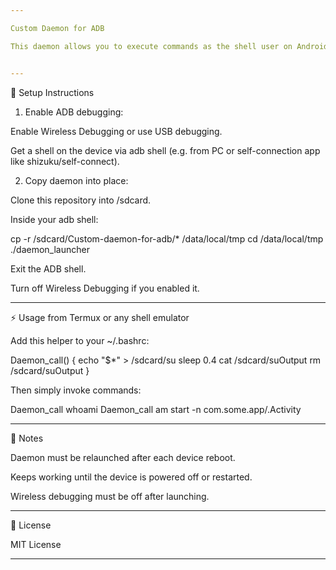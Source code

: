 ```yaml
---

Custom Daemon for ADB

This daemon allows you to execute commands as the shell user on Android directly from Termux or any other local shell emulator.


---
```


🧭 Setup Instructions

1. Enable ADB debugging:

Enable Wireless Debugging or use USB debugging.

Get a shell on the device via adb shell (e.g. from PC or self-connection app like shizuku/self-connect).



2. Copy daemon into place:

Clone this repository into /sdcard.

Inside your adb shell:

cp -r /sdcard/Custom-daemon-for-adb/* /data/local/tmp
cd /data/local/tmp
./daemon_launcher

Exit the ADB shell.

Turn off Wireless Debugging if you enabled it.





---

⚡ Usage from Termux or any shell emulator

Add this helper to your ~/.bashrc:

Daemon_call() {
  echo "$*" > /sdcard/su
  sleep 0.4
  cat /sdcard/suOutput
  rm /sdcard/suOutput
}

Then simply invoke commands:

Daemon_call whoami
Daemon_call am start -n com.some.app/.Activity


---

🧠 Notes

Daemon must be relaunched after each device reboot.

Keeps working until the device is powered off or restarted.

Wireless debugging must be off after launching.



---

📜 License

MIT License


---
